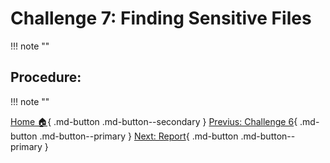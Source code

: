 # **Challenge 7: Finding Sensitive Files**
!!! note ""
## **Procedure:**
!!! note ""

[Home 🏠](index.md){ .md-button .md-button--secondary } [Previus: Challenge 6](challenge_6.md){ .md-button .md-button--primary } [Next: Report](report.md){ .md-button .md-button--primary }